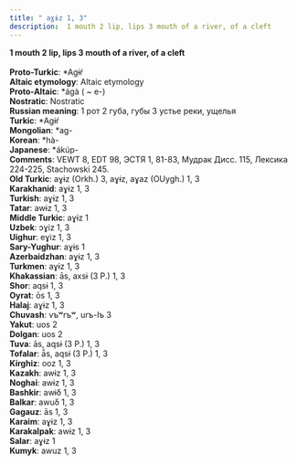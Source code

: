 ```yaml
---
title: " aɣɨz 1, 3"
description:  1 mouth 2 lip, lips 3 mouth of a river, of a cleft
---
```

<p data-pagefind-weight="0.5">
<strong> 1 mouth 2 lip, lips 3 mouth of a river, of a cleft</strong><br><br>
<strong>Proto-Turkic</strong>:  *Agɨŕ<br>
<strong>Altaic etymology</strong>:  Altaic etymology<br>
<strong> Proto-Altaic</strong>:  *ágà ( ~ e-)<br>
<strong>Nostratic</strong>:  Nostratic<br>
<strong>Russian meaning</strong>:  1 рот 2 губа, губы 3 устье реки, ущелья<br>
<strong>Turkic</strong>:  *Agɨŕ<br>
<strong>Mongolian</strong>:  *ag-<br>
<strong>Korean</strong>:  *hà-<br>
<strong>Japanese</strong>:  *ákúp-<br>
<strong>Comments</strong>:  VEWT 8, EDT 98, ЭСТЯ 1, 81-83, Мудрак Дисс. 115, Лексика 224-225, Stachowski 245.<br>
<strong>Old Turkic</strong>:  aɣɨz (Orkh.) 3, aɣɨz, aɣaz (OUygh.) 1, 3<br>
<strong>Karakhanid</strong>:  aɣɨz 1, 3<br>
<strong>Turkish</strong>:  aɣɨz 1, 3<br>
<strong>Tatar</strong>:  awɨz 1, 3<br>
<strong>Middle Turkic</strong>:  aɣɨz 1<br>
<strong>Uzbek</strong>:  ɔɣiz 1, 3<br>
<strong>Uighur</strong>:  eɣiz 1, 3<br>
<strong>Sary-Yughur</strong>:  aɣɨs 1<br>
<strong>Azerbaidzhan</strong>:  aɣɨz 1, 3<br>
<strong>Turkmen</strong>:  aɣɨz 1, 3<br>
<strong>Khakassian</strong>:  ās, axsɨ (3 P.) 1, 3<br>
<strong>Shor</strong>:  aqsɨ 1, 3<br>
<strong>Oyrat</strong>:  ōs 1, 3<br>
<strong>Halaj</strong>:  aɣɨz 1, 3<br>
<strong>Chuvash</strong>:  vъʷrъʷ, urъ-lъ 3<br>
<strong>Yakut</strong>:  uos 2<br>
<strong>Dolgan</strong>:  uos 2<br>
<strong>Tuva</strong>:  ās, aqsɨ (3 P.) 1, 3<br>
<strong>Tofalar</strong>:  ā̃s, aqsɨ (3 P.) 1, 3<br>
<strong>Kirghiz</strong>:  ooz 1, 3<br>
<strong>Kazakh</strong>:  awɨz 1, 3<br>
<strong>Noghai</strong>:  awɨz 1, 3<br>
<strong>Bashkir</strong>:  awɨδ 1, 3<br>
<strong>Balkar</strong>:  awuδ 1, 3<br>
<strong>Gagauz</strong>:  ās 1, 3<br>
<strong>Karaim</strong>:  aɣɨz 1, 3<br>
<strong>Karakalpak</strong>:  awɨz 1, 3<br>
<strong>Salar</strong>:  aɣɨz 1<br>
<strong>Kumyk</strong>:  awuz 1, 3<br>

</p>
